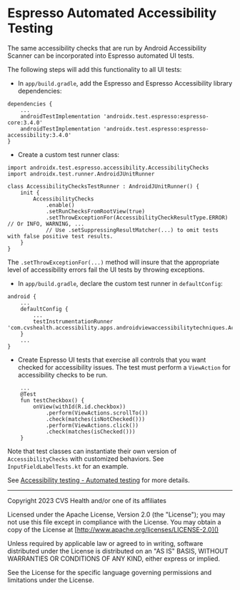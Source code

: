 # Espresso Automated Accessibility Testing
The same accessibility checks that are run by Android Accessibility Scanner can be incorporated into Espresso automated UI tests.

The following steps will add this functionality to all UI tests:

* In `app/build.gradle`, add the Espresso and Espresso Accessibility library dependencies:

```
dependencies {
    ...
    androidTestImplementation 'androidx.test.espresso:espresso-core:3.4.0'
    androidTestImplementation 'androidx.test.espresso:espresso-accessibility:3.4.0'
}
```

* Create a custom test runner class:

```
import androidx.test.espresso.accessibility.AccessibilityChecks
import androidx.test.runner.AndroidJUnitRunner

class AccessibilityChecksTestRunner : AndroidJUnitRunner() {
    init {
        AccessibilityChecks
            .enable()
            .setRunChecksFromRootView(true)
            .setThrowExceptionFor(AccessibilityCheckResultType.ERROR) // Or INFO, WARNING, ... 
            // Use .setSuppressingResultMatcher(...) to omit tests with false positive test results.
    }
}
```

The `.setThrowExceptionFor(...)` method will insure that the appropriate level of accessibility errors fail the UI tests by throwing exceptions. 

* In `app/build.gradle`, declare the custom test runner in `defaultConfig`:

```
android {
    ...
    defaultConfig {
        ...
        testInstrumentationRunner 'com.cvshealth.accessibility.apps.androidviewaccessibilitytechniques.AccessibilityChecksTestRunner'
    }
    ...
}
```

* Create Espresso UI tests that exercise all controls that you want checked for accessibility issues. The test must perform a `ViewAction` for accessibility checks to be run.

```
    ...
    @Test
    fun testCheckbox() {
        onView(withId(R.id.checkbox))
            .perform(ViewActions.scrollTo())
            .check(matches(isNotChecked()))
            .perform(ViewActions.click())
            .check(matches(isChecked()))
    }
```

Note that test classes can instantiate their own version of `AccessibilityChecks` with customized behaviors. See `InputFieldLabelTests.kt` for an example.


See [Accessibility testing - Automated testing](https://developer.android.com/guide/topics/ui/accessibility/testing#automated) for more details.


----

Copyright 2023 CVS Health and/or one of its affiliates

Licensed under the Apache License, Version 2.0 (the "License");
you may not use this file except in compliance with the License.
You may obtain a copy of the License at
[http://www.apache.org/licenses/LICENSE-2.0]()

Unless required by applicable law or agreed to in writing, software
distributed under the License is distributed on an "AS IS" BASIS,
WITHOUT WARRANTIES OR CONDITIONS OF ANY KIND, either express or implied.

See the License for the specific language governing permissions and
limitations under the License.